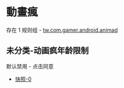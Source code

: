 # 動畫瘋

存在 1 规则组 - [tw.com.gamer.android.animad](/src/apps/tw.com.gamer.android.animad.ts)

## 未分类-动画疯年龄限制

默认禁用 - 点击同意

- [快照-0](https://i.gkd.li/i/13808757)

